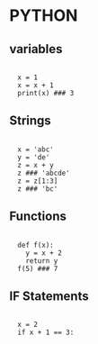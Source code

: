 # PYTHON

## variables
<code>
  x = 1
  x = x + 1
  print(x) ### 3
</code>

## Strings
<code>
  x = 'abc'
  y = 'de'
  z = x + y
  z ### 'abcde'
  z = z[1:3]
  z ### 'bc'
</code>

## Functions
<code>
  def f(x):
    y = x + 2
    return y
  f(5) ### 7
</code>

## IF Statements
<code>
  x = 2
  if x + 1 == 3:
</code>
